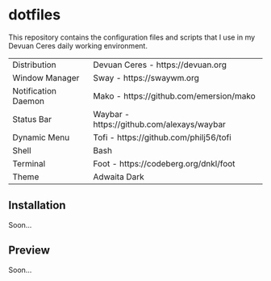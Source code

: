 # dotfiles

This repository contains the configuration files and scripts that I use in my Devuan Ceres daily working environment.

<table><tbody>
  <tr>
    <td>Distribution</td>
    <td>Devuan Ceres - https://devuan.org</td>
  </tr>
  <tr>
    <td>Window Manager</td>
    <td>Sway - https://swaywm.org</td>
  </tr>
  <tr>
    <td>Notification Daemon</td>
    <td>Mako - https://github.com/emersion/mako</td>
  </tr>
  <tr>
    <td>Status Bar</td>
    <td>Waybar - https://github.com/alexays/waybar</td>
  </tr>
  <tr>
    <td>Dynamic Menu</td>
    <td>Tofi - https://github.com/philj56/tofi</td>
  </tr>
  <tr>
    <td>Shell</td>
    <td>Bash</td>
  </tr>
  <tr>
    <td>Terminal</td>
    <td>Foot - https://codeberg.org/dnkl/foot</td>
  </tr>
  <tr>
    <td>Theme</td>
    <td>Adwaita Dark</td>
  </tr>
</tbody></table>

## Installation

Soon...

## Preview

Soon...